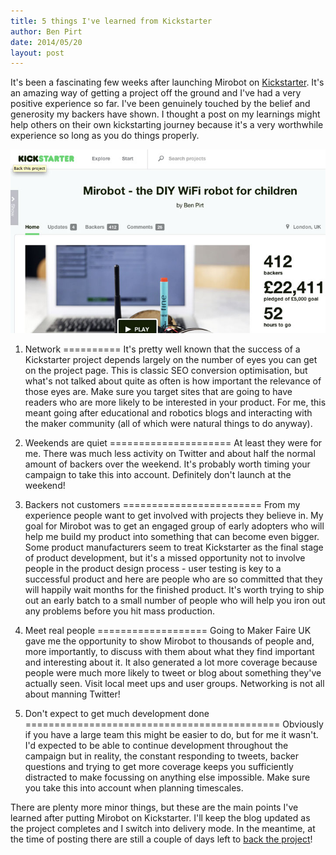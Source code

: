 ```yaml
---
title: 5 things I've learned from Kickstarter
author: Ben Pirt
date: 2014/05/20
layout: post
---
```


It's been a fascinating few weeks after launching Mirobot on [Kickstarter](https://www.kickstarter.com/projects/bjpirt/mirobot-the-diy-wifi-robot-for-children). It's an amazing way of getting a project off the ground and I've had a very positive experience so far. I've been genuinely touched by the belief and generosity my backers have shown. I thought a post on my learnings might help others on their own kickstarting journey because it's a very worthwhile experience so long as you do things properly.

![Kickstarter](/assets/blog/kickstarter/screenshot.jpg "Kickstarter Screenshot")

1. Network
==========
It's pretty well known that the success of a Kickstarter project depends largely on the number of eyes you can get on the project page. This is classic SEO conversion optimisation, but what's not talked about quite as often is how important the relevance of those eyes are. Make sure you target sites that are going to have readers who are more likely to be interested in your product. For me, this meant going after educational and robotics blogs and interacting with the maker community (all of which were natural things to do anyway).

2. Weekends are quiet
=====================
At least they were for me. There was much less activity on Twitter and about half the normal amount of backers over the weekend. It's probably worth timing your campaign to take this into account. Definitely don't launch at the weekend!

3. Backers not customers
========================
From my experience people want to get involved with projects they believe in. My goal for Mirobot was to get an engaged group of early adopters who will help me build my product into something that can become even bigger. Some product manufacturers seem to treat Kickstarter as the final stage of product development, but it's a missed opportunity not to involve people in the product design process - user testing is key to a successful product and here are people who are so committed that they will happily wait months for the finished product. It's worth trying to ship out an early batch to a small number of people who will help you iron out any problems before you hit mass production.

4. Meet real people
===================
Going to Maker Faire UK gave me the opportunity to show Mirobot to thousands of people and, more importantly, to discuss with them about what they find important and interesting about it. It also generated a lot more coverage because people were much more likely to tweet or blog about something they've actually seen. Visit local meet ups and user groups. Networking is not all about manning Twitter!

5. Don't expect to get much development done
============================================
Obviously if you have a large team this might be easier to do, but for me it wasn't. I'd expected to be able to continue development throughout the campaign but in reality, the constant responding to tweets, backer questions and trying to get more coverage keeps you sufficiently distracted to make focussing on anything else impossible. Make sure you take this into account when planning timescales.


There are plenty more minor things, but these are the main points I've learned after putting Mirobot on Kickstarter. I'll keep the blog updated as the project completes and I switch into delivery mode. In the meantime, at the time of posting there are still a couple of days left to [back the project](https://www.kickstarter.com/projects/bjpirt/mirobot-the-diy-wifi-robot-for-children)!